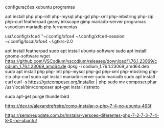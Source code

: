 configurações xubuntu
programas

apt install php php-intl php-mysql php-gd php-xml php-mbstring php-zip php-curl featherpad geany inkscape gimp mariadb-server
programas
vscodium
mariadb
php ferramentas

usr/.config/xfce4
"~/.config/xfce4
~/.config/xfce4-session
~/.config/local/xfce4
~/.gtkrc-2.0


apt install featherpad
sudo apt install ubuntu-software
sudo apt install gnome-software
wget https://github.com/VSCodium/vscodium/releases/download/1.76.1.23069/codium_1.76.1.23069_amd64.de
dpkg -i codium_1.76.1.23069_amd64.deb
sudo apt install php php-intl php-mysql php-gd php-xml php-mbstring php-zip php-curl
sudo apt install mariadb-server
sudo mariadb
sudo apt install curl
curl -s https://getcomposer.org/installer | php
sudo mv composer.phar /usr/local/bin/composer
apt-get install ristretto




sudo apt-get purge thunderbird




https://dev.to/alexandrefreire/como-instalar-o-php-7-4-no-ubuntu-463f

https://sempreupdate.com.br/instalar-versoes-diferentes-php-7-2-7-3-7-4-8-0-no-ubuntu/

